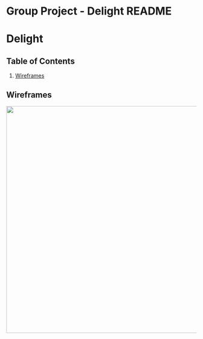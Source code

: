 Group Project - Delight README
===
# Delight

## Table of Contents
1. [Wireframes](#Wireframes)

## Wireframes
<img src="/images/HOME.png" width=600>
